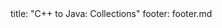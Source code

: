 <frontmatter>
title: "C++ to Java: Collections"
footer: footer.md
</frontmatter>

<include src="container-inPage-asFlat.md" boilerplate />